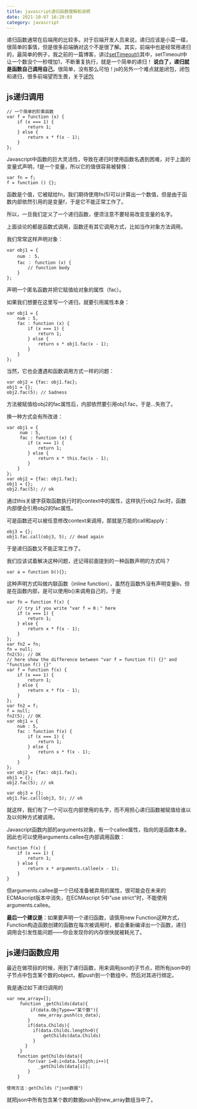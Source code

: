 ```yaml
---
title: javascript递归函数理解和说明
date: 2021-10-07 16:28:03
category: javascript
---
```

递归函数通常在后端用的比较多。对于后端开发人员来说，递归应该是小菜一碟，很简单的事情，但是很多前端确对这个不是很了解。其实，前端中也是经常用递归的，最简单的例子，我之前的一篇博客，讲过[setTimeout()](http://www.haorooms.com/post/js_setTimeout)其中，setTimeout中让一个数没个一秒增加1，不断重复执行，就是一个简单的递归！ **说白了，递归就是函数自己调用自己**。很简单，没有那么可怕！js的另外一个难点就是闭包，闭包和递归，很多前端望而生畏，关于[闭包](http://www.haorooms.com/post/js_bb)
## js递归调用

```
// 一个简单的阶乘函数  
var f = function (x) {  
    if (x === 1) {  
        return 1;  
    } else {  
        return x * f(x - 1);  
    }  
};  
```

Javascript中函数的巨大灵活性，导致在递归时使用函数名遇到困难，对于上面的变量式声明，f是一个变量，所以它的值很容易被替换：

```
var fn = f;  
f = function () {};  
```

函数是个值，它被赋给fn，我们期待使用fn(5)可以计算出一个数值，但是由于函数内部依然引用的是变量f，于是它不能正常工作了。

所以，一旦我们定义了一个递归函数，便须注意不要轻易改变变量的名字。

上面谈论的都是函数式调用，函数还有其它调用方式，比如当作对象方法调用。

我们常常这样声明对象：

```
var obj1 = {  
    num ： 5，  
    fac ： function (x) {  
        // function body  
    }  
};  
```

声明一个匿名函数并把它赋值给对象的属性（fac）。

如果我们想要在这里写一个递归，就要引用属性本身：

```
var obj1 = {  
    num : 5,  
    fac : function (x) {  
        if (x === 1) {  
            return 1;  
        } else {  
            return x * obj1.fac(x - 1);  
        }  
    }  
}; 
```

当然，它也会遭遇和函数调用方式一样的问题：

```
var obj2 = {fac: obj1.fac};  
obj1 = {};  
obj2.fac(5); // Sadness  
```

方法被赋值给obj2的fac属性后，内部依然要引用obj1.fac，于是…失败了。

换一种方式会有所改进：

```
var obj1 = {  
     num : 5,  
     fac : function (x) {  
        if (x === 1) {  
            return 1;  
        } else {  
            return x * this.fac(x - 1);  
        }  
    }  
};  
var obj2 = {fac: obj1.fac};  
obj1 = {};  
obj2.fac(5); // ok  
```

通过this关键字获取函数执行时的context中的属性，这样执行obj2.fac时，函数内部便会引用obj2的fac属性。

可是函数还可以被任意修改context来调用，那就是万能的call和apply：

```
obj3 = {};  
obj1.fac.call(obj3, 5); // dead again  
```

于是递归函数又不能正常工作了。

我们应该试着解决这种问题，还记得前面提到的一种函数声明的方式吗？

```
var a = function b(){};  
```

这种声明方式叫做内联函数（inline function），虽然在函数外没有声明变量b，但是在函数内部，是可以使用b()来调用自己的，于是

```
var fn = function f(x) {  
    // try if you write "var f = 0；" here  
    if (x === 1) {  
        return 1;  
    } else {  
        return x * f(x - 1);  
    }  
};  
var fn2 = fn;  
fn = null;  
fn2(5); // OK  
// here show the difference between "var f = function f() {}" and "function f() {}"  
var f = function f(x) {  
    if (x === 1) {  
        return 1;  
    } else {  
        return x * f(x - 1);  
    }  
};  
var fn2 = f;  
f = null;  
fn2(5); // OK  
var obj1 = {  
    num : 5,  
    fac : function f(x) {  
        if (x === 1) {  
            return 1;  
        } else {  
            return x * f(x - 1);  
        }  
    }  
};  
var obj2 = {fac: obj1.fac};  
obj1 = {};  
obj2.fac(5); // ok  

var obj3 = {};  
obj1.fac.call(obj3, 5); // ok  
```

就这样，我们有了一个可以在内部使用的名字，而不用担心递归函数被赋值给谁以及以何种方式被调用。

Javascript函数内部的arguments对象，有一个callee属性，指向的是函数本身。因此也可以使用arguments.callee在内部调用函数：

```
function f(x) {  
    if (x === 1) {  
        return 1;  
    } else {  
        return x * arguments.callee(x - 1);  
    }  
}
```

但arguments.callee是一个已经准备被弃用的属性，很可能会在未来的ECMAscript版本中消失，在ECMAscript 5中"use strict"时，不能使用arguments.callee。

**最后一个建议是**：如果要声明一个递归函数，请慎用new Function这种方式，Function构造函数创建的函数在每次被调用时，都会重新编译出一个函数，递归调用会引发性能问题——你会发现你的内存很快就被耗光了。

## js递归函数应用

最近在做项目的时候，用到了递归函数，用来调用json的子节点，把所有json中的子节点中包含某个数的object，都push到一个数组中，然后对其进行绑定。

我是通过如下递归调用的

```
var new_array=[];
     function _getChilds(data){
         if(data.ObjType=="某个数"){
            new_array.push(cs_data);
        }
        if(data.Childs){
          if(data.Childs.length>0){
              getChilds(data.Childs)
          }
       }
     }
    function getChilds(data){
        for(var i=0;i<data.length;i++){
            _getChilds(data[i]);
        }
    }

使用方法：getChilds（"json数据"）
```

就把json中所有包含某个数的数据push到new_array数组当中了。
